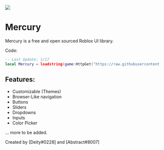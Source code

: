 

<p align="left">
  <img src="https://cdn.discordapp.com/attachments/929706675022233640/932699962767200327/icons8-moon-15.png"/>
</p>

# Mercury

Mercury is a free and open sourced Roblox UI library.

Code:
```lua
-- Last Update: 1/17
local Mercury = loadstring(game:HttpGet("https://raw.githubusercontent.com/deeeity/mercury-lib/master/src.lua"))()
```

## Features:
- Customizable (Themes)
- Browser-Like navigation
- Buttons
- Sliders
- Dropdowns
- Inputs
- Color Picker

... more to be added.

Created by [Deity#0228] and [Abstract#8007]